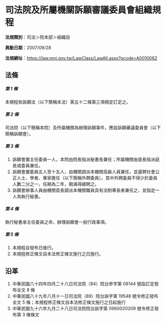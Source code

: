 # 司法院及所屬機關訴願審議委員會組織規程


**法規類別**：司法＞院本部＞組織目

**異動日期**：2007/09/28  

**法規網址**：https://law.moj.gov.tw/LawClass/LawAll.aspx?pcode=A0010062



## 法條
##### 第 1 條
本規程依訴願法（以下簡稱本法）第五十二條第三項規定訂定之。

##### 第 2 條
司法院（以下簡稱本院）及所屬機關為辦理訴願事件，應設訴願審議委員會（以下簡稱訴願會）。

##### 第 3 條
1. 訴願會置主任委員一人，本院由院長指派秘書長兼任；所屬機關由首長指派庭長或委員兼任。
1. 訴願會置委員五人至十五人，由機關調派本機關高級人員兼任，並遴聘社會公正人士、學者、專家擔任（以下簡稱外聘委員）。其中外聘委員不得少於委員人數二分之一，任期為二年，期滿得續聘之。
1. 訴願會辦事人員由機關首長調派本機關職員具有法制專長者兼任之，並指定一人為執行秘書。

##### 第 4 條
執行秘書承主任委員之命，辦理訴願會一般行政事項。

##### 第 5 條
1. 本規程自發布日施行。
1. 本規程修正條文自本法修正條文施行之日施行。

## 沿革
1. 中華民國八十四年四月二十八日司法院（84）院台參字第 08144  號函訂定發布全文 8  條
1. 中華民國八十九年八月十一日司法院（89）院台訴字第 19548  號令修正發布全文 5  條；本規程修正條文自本法修正條文施行之日起施行
1. 中華民國九十六年九月二十八日司法院院台訴字第 0960020209 號令修正發布第 3  條條文
